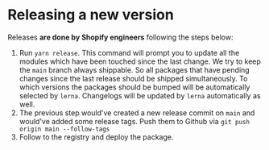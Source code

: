 # Releasing a new version

Releases **are done by Shopify engineers** following the steps below:

1. Run `yarn release`. This command will prompt you to update all the modules which have been touched since the last change. We try to keep the `main` branch always shippable. So all packages that have pending changes since the last release should be shipped simultaneously. To which versions the packages should be bumped will be automatically selected by `lerna`. Changelogs will be updated by `lerna` automatically as well.
3. The previous step would've created a new release commit on `main` and would've added some release tags. Push them to Github via `git push origin main --follow-tags`
3. Follow to the registry and deploy the package.
